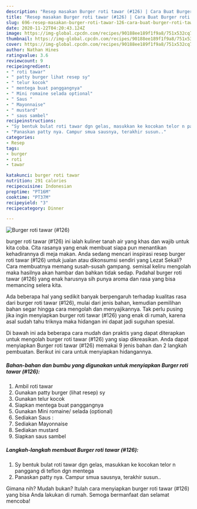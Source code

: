 ```yaml
---
description: "Resep masakan Burger roti tawar (#126) | Cara Buat Burger roti tawar (#126) Yang Mudah Dan Praktis"
title: "Resep masakan Burger roti tawar (#126) | Cara Buat Burger roti tawar (#126) Yang Mudah Dan Praktis"
slug: 696-resep-masakan-burger-roti-tawar-126-cara-buat-burger-roti-tawar-126-yang-mudah-dan-praktis
date: 2020-11-22T04:20:43.124Z
image: https://img-global.cpcdn.com/recipes/90188ee189f1f9a8/751x532cq70/burger-roti-tawar-126-foto-resep-utama.jpg
thumbnail: https://img-global.cpcdn.com/recipes/90188ee189f1f9a8/751x532cq70/burger-roti-tawar-126-foto-resep-utama.jpg
cover: https://img-global.cpcdn.com/recipes/90188ee189f1f9a8/751x532cq70/burger-roti-tawar-126-foto-resep-utama.jpg
author: Nathan Hines
ratingvalue: 3.6
reviewcount: 9
recipeingredient:
- " roti tawar"
- " patty burger lihat resep sy"
- " telur kocok"
- " mentega buat panggangnya"
- " Mini romaine selada optional"
- " Saus "
- " Mayonnaise"
- " mustard"
- " saus sambel"
recipeinstructions:
- "Sy bentuk bulat roti tawar dgn gelas, masukkan ke kocokan telor n panggang di teflon dgn mentega"
- "Panaskan patty nya. Campur smua sausnya, terakhir susun.."
categories:
- Resep
tags:
- burger
- roti
- tawar

katakunci: burger roti tawar 
nutrition: 291 calories
recipecuisine: Indonesian
preptime: "PT16M"
cooktime: "PT37M"
recipeyield: "3"
recipecategory: Dinner

---
```



![Burger roti tawar (#126)](https://img-global.cpcdn.com/recipes/90188ee189f1f9a8/751x532cq70/burger-roti-tawar-126-foto-resep-utama.jpg)


burger roti tawar (#126) ini ialah kuliner tanah air yang khas dan wajib untuk kita coba. Cita rasanya yang enak membuat siapa pun menantikan kehadirannya di meja makan.
Anda sedang mencari inspirasi resep burger roti tawar (#126) untuk jualan atau dikonsumsi sendiri yang Lezat Sekali? Cara membuatnya memang susah-susah gampang. semisal keliru mengolah maka hasilnya akan hambar dan bahkan tidak sedap. Padahal burger roti tawar (#126) yang enak harusnya sih punya aroma dan rasa yang bisa memancing selera kita.



Ada beberapa hal yang sedikit banyak berpengaruh terhadap kualitas rasa dari burger roti tawar (#126), mulai dari jenis bahan, kemudian pemilihan bahan segar hingga cara mengolah dan menyajikannya. Tak perlu pusing jika ingin menyiapkan burger roti tawar (#126) yang enak di rumah, karena asal sudah tahu triknya maka hidangan ini dapat jadi suguhan spesial.


Di bawah ini ada beberapa cara mudah dan praktis yang dapat diterapkan untuk mengolah burger roti tawar (#126) yang siap dikreasikan. Anda dapat menyiapkan Burger roti tawar (#126) memakai 9 jenis bahan dan 2 langkah pembuatan. Berikut ini cara untuk menyiapkan hidangannya.

<!--inarticleads1-->

##### Bahan-bahan dan bumbu yang digunakan untuk menyiapkan Burger roti tawar (#126):

1. Ambil  roti tawar
1. Gunakan  patty burger (lihat resep) sy
1. Gunakan  telur kocok
1. Siapkan  mentega buat panggangnya
1. Gunakan  Mini romaine/ selada (optional)
1. Sediakan  Saus :
1. Sediakan  Mayonnaise
1. Sediakan  mustard
1. Siapkan  saus sambel




<!--inarticleads2-->

##### Langkah-langkah membuat Burger roti tawar (#126):

1. Sy bentuk bulat roti tawar dgn gelas, masukkan ke kocokan telor n panggang di teflon dgn mentega
1. Panaskan patty nya. Campur smua sausnya, terakhir susun..




Gimana nih? Mudah bukan? Itulah cara menyiapkan burger roti tawar (#126) yang bisa Anda lakukan di rumah. Semoga bermanfaat dan selamat mencoba!
